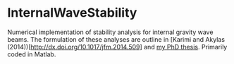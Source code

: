 # InternalWaveStability
Numerical implementation of stability analysis for internal gravity wave beams.  The formulation of these analyses are outline in [Karimi and Akylas (2014))[http://dx.doi.org/10.1017/jfm.2014.509] and [my PhD thesis](https://dspace.mit.edu/handle/1721.1/100060). Primarily coded in Matlab.
